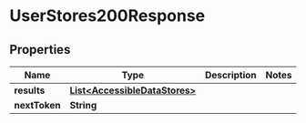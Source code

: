 

# UserStores200Response


## Properties

| Name | Type | Description | Notes |
|------------ | ------------- | ------------- | -------------|
|**results** | [**List&lt;AccessibleDataStores&gt;**](AccessibleDataStores.md) |  |  |
|**nextToken** | **String** |  |  |




